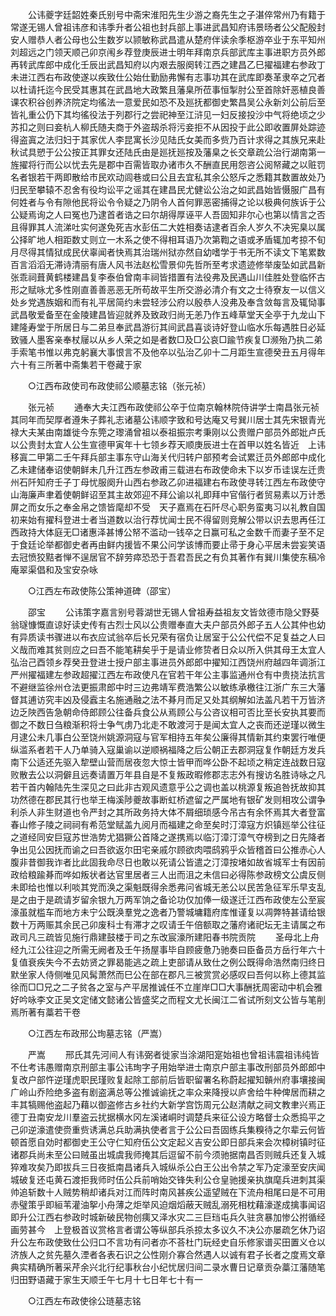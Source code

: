 <!-- { "loadSidebar": true } -->
　　公讳夔字廷韶姓秦氏别号中斋宋淮阳先生少游之裔先生之子湛倅常州乃有籍于常遂无锡人曾祖讳彦和讳季升者公祖也封兵部上事进武昌知府讳景旸者公父配殷封安人赠恭人者公母也公生数岁以颕敏称武昌遣从楚府伴读余季枢游卒业于东平知州刘超远之门领天顺己卯京闱乡荐登庚辰进士明年拜南京兵部武库主事进职方员外郎再转武库郎中成化壬辰出武昌知府以内艰去服阕转江西之建昌乙巳擢福建右参政丁未进江西右布政使遂以疾致仕公始仕勤励弗懈有志事功其在武库即奏革隶卒之冗者以杜请托迄今民受其惠其在武昌地大政繁且藩臬所莅事恒掣肘公至首除奸恶植良善课农积谷创养济院定均徭法一意爱民如恐不及廵抚都御史繁昌吴公永新刘公前后至皆礼重公仍下其均徭役法于列郡行之尝祀神至江浒见一妇反接投沙中气将绝顷之少苏扣之则曰妾杭人柳氏随夫商于外盗刼杀将污妾拒不从因投于此公即收置屏处踪迹得盗寘之法归妇于其家优人李昆寓长沙见陆氏女美而多赀乃百计求得之其族兄来赴秋试具愬于公公按正其罪女还陆氏由是廵抚廵按及藩臬之长交章疏公治行湖南第一旌擢将行而公以忧去先是郡中百需皆取办诸市久不酬直民用怨咨公阅帑藏之以赃罚名者银若干两即散给市民欢动闾巷或曰公且去宜私其余公怒斥之悉籍其数置故处乃归民至攀辕不忍舍有役均讼平之谣其在建昌民尤健讼公治之如武昌始皆慑服广昌有何姓者与令有隙他民将讼令令疑之乃阴令人首何罪恶密捕得之论以极典何族诉于公公疑焉询之人曰冤也乃逮首者诰之曰尔胡得厚诬平人吾固知非尔心也第以情言之否且得罪其人流涕吐实何遂免死吉水彭伍二大姓相奏诘逮者百余人岁久不决宪臬以属公择旷地人相距数丈则立一木系之使不得相耳语乃次第鞫之语或矛盾辄加考掠不旬月尽得其情狱成民伏辜闻者快焉其治瑞州狱亦然自幼嗜学于书无所不读文下笔累数百言滔滔无滞诗清丽有唐人风书法赵松雪景仰先哲所至考求遗迹修举废坠如武昌新张乖祠葺黄鹤楼建昌复李泰伯曾南丰祠皆措置有法役弗及民遇山川佳胜处登临怀古形之赋咏尤多性刚直善善恶恶无所苟故平生所交游必清介有文之士待寮友一以信义处乡党遇族姻和而有礼平居简约未尝轻涉公府以殷恭人没弗及奉含敛每言及辄恸事武昌敬爱备至在金陵建昌皆迎就养及致政归尚无恙乃作五峰草堂天全亭于九龙山下建隆寿堂于所居日与二弟旦奉武昌游衍其间武昌喜谈诗好登山临水乐每遇胜日必延致骚人墨客亲奉杖屦以从乡人荣之如是者数□及□公哀□踰节疾复□濒殆乃执二弟手索笔书惟以弗克躬襄大事恨言不及他卒以弘治乙卯十二月距生宣德癸丑五月得年六十有三所著中斋集若干卷藏于家 

　　○江西布政使司布政使祁公顺墓志铭（张元祯） 

　　张元祯 
　　通奉大夫江西布政使祁公卒于位南京翰林院侍讲学士南昌张元祯其同年而契厚者遵朱子葬礼志诸墓公讳顺字致和号达庵又号巽川居士其先宋银青光禄大夫某由南雄徙今东筦之瓈涌曾祖以泰祖振宗考秉刚以公贵赠户部员外郎妣卢氏以公贵封太宜人公生宣德甲寅年十七领乡荐天顺庚辰进士在首甲以姓名皆近　上讳移寘二甲第二壬午拜兵部主事东守山海关代归转户部预考会试累迁员外郎郎中成化乙未建储奉诏使朝鲜未几升江西左参政甫三载进右布政使命未下以岁币诖误左迁贵州石阡知府壬子丁母忧服阕升山西右参政乙卯进福建右布政使寻转江西左布政使守山海廉声聿着使朝鲜诏至其主故郊迎不拜公谕以礼即拜中官偕行者贸易素以万计悉屏之而女乐之奉金帛之馈皆麾却不受　天子嘉焉在石阡尽心职务蛮夷习以礼教自国初来始有擢科登进士者当道数以治行荐忧闻士民不得留则竞解公带以识去思再任江西政持大体庭无□诸惠泽甚博公帑不滥动一钱卒之日赢可私之金数千而妻子至不足于食廷论举都御史者再由鲜内援皆不果公问学该博而要止帚于身心平居未尝妄笑语去冠愤狡黠者惮不逞居官不辞劳瘁恐恐于吾君吾民之有负其著作有巽川集使东稿冷庵翠渠倡和及宝安杂咏 

　　○江西左布政使陈公策神道碑（邵宝） 

　　邵宝 
　　公讳策字嘉言别号蓉湖世无锡人曾祖寿益祖友文皆敛德市隐父野葵翁璲慷慨直谅好读史传有古烈士风以公贵赠奉直大夫户部员外郎子五人公其仲也幼有异质读书骤进以布衣应试翁卒后长兄荣有宿负让居室于公公代偿不足复益之人曰义哉而难其贫则应之曰吾不能笔耕矣乎于是请业修贽者日众以所入供其母王太宜人弘治己酉领乡荐癸丑登进士授户部主事进员外郎郎中擢知江西饶州府越四年调浙江严州擢福建左参政超擢江西左布政使凡在官若干年公主事监通州仓有中贵挠法抗言不避继监徐州仓法更振肃郎中时三边弗靖军费浩繁公以敏练承檄往江浙广东三大藩督其逋访究丰凶及侵蠧主名施通融之法不朞月而足又处其纲解如法盖凡若干万皆济边乏陜西告急朝命侍郎顾公往备兵食公从焉顾公与公咨议相可否比至长安执其要而御之不数日刍粮渐积将士争气虏乃北走不敢渡河于是闻太宜人之丧而还逆瑾以微生月逮公未几事白公至饶州姚源洞寇与官军相持五年矣公廉得其情新其约束罢行唯便纵滥系者若干人乃单骑入寇巢谕以逆顺祸福降之后公朝正去郡洞寇复作朝廷方发兵南下公适还先驱入犂壁山营而居夜忽大惊士皆甲而哗公卧不起顷之稍定连战数日寇败散去公以洞僻且远奏请置万年县自是不复叛政暇修郡志志外有搜访名胜诗咏之凡若干首内翰陆先生深见之曰此非古观风遗意乎公之调也盖以桃源复叛追咎抚故抑其功然德在郡民其行也举王梅溪陟夔故事断虹桥遮留之严属地有银矿发则相攻公谓争利杀人非生财道也令严封之其所政务持大体不屑细琐感今吊古有余怀焉其大者登富春山修子陵之祠祠有希范堂赋盖九阅月而福建之命至矣时汀漳寇方炽镇廵举公往征之道经同安巨寇苏世浩势尤猖獗公首降之遂携焉以临汀漳汀漳气夺榜到之日先降者争出见公因抚而谕之曰吾欲返尔田宅亲戚尔顾欲肉喂鸱鸦乎众皆稽首曰公推赤心人腹非昔御我诈者比此固我命尽日也敢以死请公皆遣之汀漳按堵如故省城军士有因前政给粮踰朞而哗如叛状者达官里居者三人出而沮之未信曰必得陈参政榜文公虞反侧未即给也惟以利啖其党而涣之渠魁既得余悉弗问省城无恙公以民苦急征军乐早支乱是之由于是疏请岁留余银九万两军饷之备论功仅加俸一级遂迁江西布政使左公至宸濠虽就槛车而地方未宁公既涣羣党之逸者乃警城墉籍府库惟谨复以凋弊特甚请给银数十万两赈其余民己卯废科士有滞才之叹请壬午倍额取之藩府诸祀坛无主请属之布政司凡三疏皆见施行鼎建鼓楼于司之东改宸濠所建阳春书院贡院 
　　圣母北上舟经九江公往迎之所需无阙者及壬午扬屋事毕自顾疲惫乃驰奏曰臣备员方岳行年六十复值衰疾失今不去妨贤之罪曷能逃之疏上吏部请从致仕之例公既得命浩然南归终日默坐家人侍侧唯见风髯萧然而巳公在部在郡凡三被赏赏必感叹曰吾何以称上德其监徐而□□兄之二子贫各之室与产平居推诚任不立崖岸□□大事酬抚周密动中机会雅好吟咏李文正吴文定储文懿诸公皆盛奖之而程文尤长闽江二省试所刻文公皆与笔削焉所著有藁若干卷 

　　○江西左布政邢公珣墓志铭（严嵩） 

　　严嵩 
　　邢氏其先河间人有讳弼者徙家当涂湖阳寔始祖也曾祖讳震祖讳纯皆不仕考讳愚赠南京刑部主事公讳珣字子用始举进士南京户部主事改刑部员外郎郎中复改户部忤逆瑾虎职民瑾败复起除工部前后皆职留署名称蔚起擢知贑州府事壤接闽广岭山乔险绝多盗有剧盗满总等公推诚谕抚之率众来降授以庐舍给牛种俾居而耕之丰其犒赐他盗起乃藉以御盗修古乡社约大新学宫饬周元公赵清献之祠文教聿兴焉正德丁丑南安龙川羣盗云扰据横水冈左溪诸峒时调楚兵来征公设方略督士众悉捣平之己卯逆濠遣使赍重赀诱满总兵助满执使者言于公公曰吾固练兵集糗待之尔辈云何皆顿首愿自効时都御史王公守仁知府伍公文定起义吉安公即日部兵来会次樟树镇时征诸郡兵尚未至公曰贼虽出城虞我师掩其后逗留不前今须驰据南昌否则贼兵还复入城猝难攻矣乃即拔兵三日夜抵南昌诸兵入城纵杀公白王公出令禁之军乃定濠至安庆闻城破复还屯黄石渡拒我师时伍公兵前哨始交锋失利公仓皇驰援亲执旗麾兵进刺其渠帅追斩数十人贼势稍却诸兵对江而阵时南风甚疾公遥望贼在下流舟相尾曰是不可用赤璧策乎即絙苇灌油挐小舟薄之炬举风迫烟熖蔽天贼乱溺死相枕藉濠遂成擒事闻诏即升公江西右参政时城新破民物创痍又泽水灾二三巨珰屯兵久驻贪暴加惨公拊循经画劳甚今　上登极首议赏格言者谓公等纵部兵杀掠太多议久不决公亦屡疏乞休乃诏升公左布政使致仕公归口不言功有问者亦不荅杜门玩经史自乐修家谱买田置义仓以济族人之贫先墓久湮者各表石识之公性刚介寡合然遇人以诚有君子长者之度焉文章典实精确所著采芹余兴北行纪事秋台小纪忧居归间二录水曹日记章贡杂藁江藩随笔归田野语藏于家生天顺壬午七月十七日年七十有一 

　　○江西左布政使徐公琏墓志铭 

